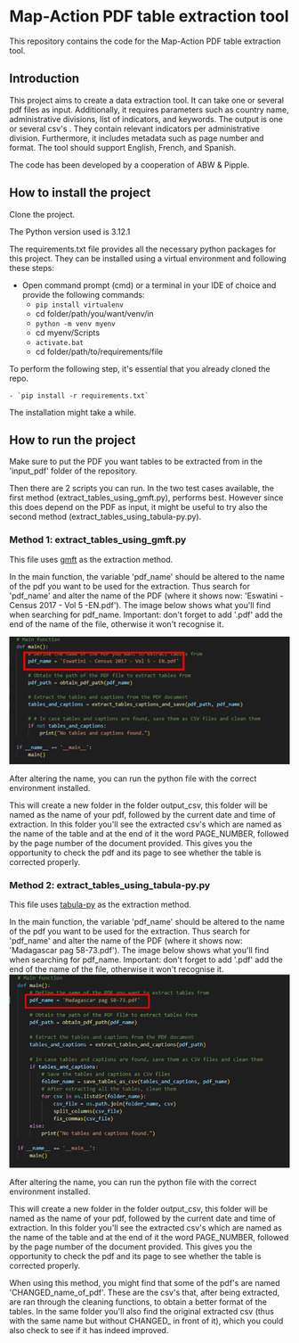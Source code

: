 # Map-Action PDF table extraction tool
This repository contains the code for the Map-Action PDF table extraction tool.

## Introduction
This project aims to create a data extraction tool. It can take one or several pdf files as input. Additionally, it requires parameters such as country name, administrative divisions, list of indicators, and keywords. The output is one or several csv's . They contain relevant indicators per administrative division. Furthermore, it includes metadata such as page number and format. The tool should support English, French, and Spanish.

The code has been developed by a cooperation of ABW & Pipple.

## How to install the project
Clone the project.

The Python version used is 3.12.1

The requirements.txt file provides all the necessary python packages for this project. They can be installed using a virtual environment and following these steps:

* Open command prompt (cmd) or a terminal in your IDE of choice and provide the following commands:
     - `pip install virtualenv`
    - cd folder/path/you/want/venv/in 
    - `python -m venv myenv`
    - cd myenv/Scripts
    - `activate.bat`
    - cd folder/path/to/requirements/file

To perform the following step, it's essential that you already cloned the repo.

    - `pip install -r requirements.txt`

The installation might take a while.

## How to run the project
Make sure to put the PDF you want tables to be extracted from in the 'input_pdf' folder of the repository.

Then there are 2 scripts you can run. In the two test cases available, the first method (extract_tables_using_gmft.py), performs best. However since this does depend on the PDF as input, it might be useful to try also the second method (extract_tables_using_tabula-py.py). 

### Method 1: extract_tables_using_gmft.py
This file uses [gmft](https://github.com/conjuncts/gmft) as the extraction method. 

In the main function, the variable 'pdf_name' should be altered to the name of the pdf you want to be used for the extraction. Thus search for 'pdf_name' and alter the name of the PDF (where it shows now: 'Eswatini - Census 2017 - Vol 5 -EN.pdf'). The image below shows what you'll find when searching for pdf_name. Important: don't forget to add '.pdf' add the end of the name of the file, otherwise it won't recognise it.

![alt text](image-1.png)

After altering the name, you can run the python file with the correct environment installed.

This will create a new folder in the folder output_csv, this folder will be named as the name of your pdf, followed by the current date and time of extraction. In this folder you'll see the extracted csv's which are named as the name of the table and at the end of it the word PAGE_NUMBER, followed by the page number of the document provided. This gives you the opportunity to check the pdf and its page to see whether the table is corrected properly. 

### Method 2: extract_tables_using_tabula-py.py
This file uses [tabula-py](https://pypi.org/project/tabula-py/#description) as the extraction method. 

In the main function, the variable 'pdf_name' should be altered to the name of the pdf you want to be used for the extraction. Thus search for 'pdf_name' and alter the name of the PDF (where it shows now: 'Madagascar pag 58-73.pdf'). The image below shows what you'll find when searching for pdf_name. Important: don't forget to add '.pdf' add the end of the name of the file, otherwise it won't recognise it.
![alt text](image.png)

After altering the name, you can run the python file with the correct environment installed.

This will create a new folder in the folder output_csv, this folder will be named as the name of your pdf, followed by the current date and time of extraction. In this folder you'll see the extracted csv's which are named as the name of the table and at the end of it the word PAGE_NUMBER, followed by the page number of the document provided. This gives you the opportunity to check the pdf and its page to see whether the table is corrected properly. 

When using this method, you might find that some of the pdf's are named 'CHANGED_name_of_pdf'. These are the csv's that, after being extracted, are ran through the cleaning functions, to obtain a better format of the tables. In the same folder you'll also find the original extracted csv (thus with the same name but without CHANGED_ in front of it), which you could also check to see if it has indeed improved.